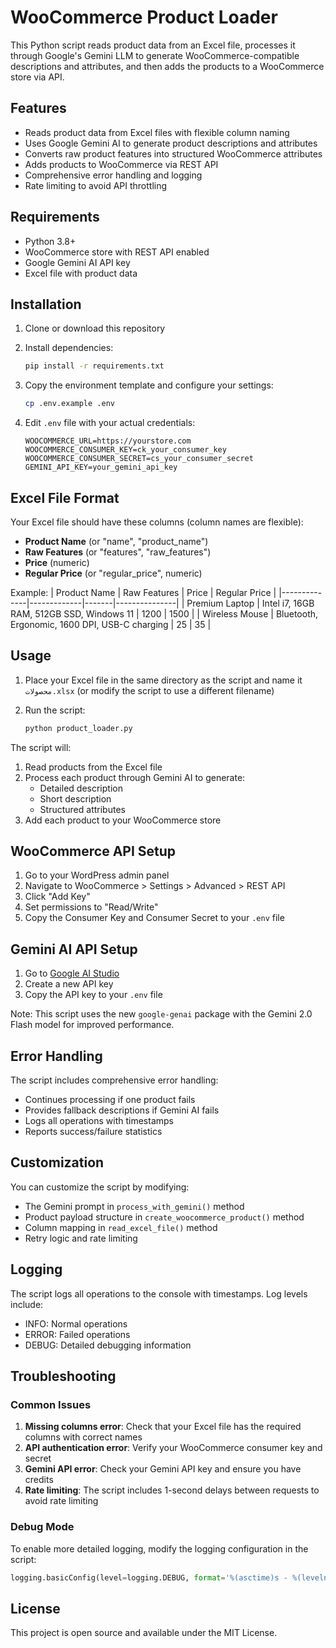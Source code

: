 # WooCommerce Product Loader

This Python script reads product data from an Excel file, processes it through Google's Gemini LLM to generate WooCommerce-compatible descriptions and attributes, and then adds the products to a WooCommerce store via API.

## Features

- Reads product data from Excel files with flexible column naming
- Uses Google Gemini AI to generate product descriptions and attributes
- Converts raw product features into structured WooCommerce attributes
- Adds products to WooCommerce via REST API
- Comprehensive error handling and logging
- Rate limiting to avoid API throttling

## Requirements

- Python 3.8+
- WooCommerce store with REST API enabled
- Google Gemini AI API key
- Excel file with product data

## Installation

1. Clone or download this repository
2. Install dependencies:
   ```bash
   pip install -r requirements.txt
   ```

3. Copy the environment template and configure your settings:
   ```bash
   cp .env.example .env
   ```

4. Edit `.env` file with your actual credentials:
   ```
   WOOCOMMERCE_URL=https://yourstore.com
   WOOCOMMERCE_CONSUMER_KEY=ck_your_consumer_key
   WOOCOMMERCE_CONSUMER_SECRET=cs_your_consumer_secret
   GEMINI_API_KEY=your_gemini_api_key
   ```

## Excel File Format

Your Excel file should have these columns (column names are flexible):
- **Product Name** (or "name", "product_name")
- **Raw Features** (or "features", "raw_features")
- **Price** (numeric)
- **Regular Price** (or "regular_price", numeric)

Example:
| Product Name | Raw Features | Price | Regular Price |
|--------------|-------------|-------|---------------|
| Premium Laptop | Intel i7, 16GB RAM, 512GB SSD, Windows 11 | 1200 | 1500 |
| Wireless Mouse | Bluetooth, Ergonomic, 1600 DPI, USB-C charging | 25 | 35 |

## Usage

1. Place your Excel file in the same directory as the script and name it `محصولات.xlsx` (or modify the script to use a different filename)

2. Run the script:
   ```bash
   python product_loader.py
   ```

The script will:
1. Read products from the Excel file
2. Process each product through Gemini AI to generate:
   - Detailed description
   - Short description
   - Structured attributes
3. Add each product to your WooCommerce store

## WooCommerce API Setup

1. Go to your WordPress admin panel
2. Navigate to WooCommerce > Settings > Advanced > REST API
3. Click "Add Key"
4. Set permissions to "Read/Write"
5. Copy the Consumer Key and Consumer Secret to your `.env` file

## Gemini AI API Setup

1. Go to [Google AI Studio](https://aistudio.google.com/app/apikey)
2. Create a new API key
3. Copy the API key to your `.env` file

Note: This script uses the new `google-genai` package with the Gemini 2.0 Flash model for improved performance.

## Error Handling

The script includes comprehensive error handling:
- Continues processing if one product fails
- Provides fallback descriptions if Gemini AI fails
- Logs all operations with timestamps
- Reports success/failure statistics

## Customization

You can customize the script by modifying:
- The Gemini prompt in `process_with_gemini()` method
- Product payload structure in `create_woocommerce_product()` method
- Column mapping in `read_excel_file()` method
- Retry logic and rate limiting

## Logging

The script logs all operations to the console with timestamps. Log levels include:
- INFO: Normal operations
- ERROR: Failed operations
- DEBUG: Detailed debugging information

## Troubleshooting

### Common Issues

1. **Missing columns error**: Check that your Excel file has the required columns with correct names
2. **API authentication error**: Verify your WooCommerce consumer key and secret
3. **Gemini API error**: Check your Gemini API key and ensure you have credits
4. **Rate limiting**: The script includes 1-second delays between requests to avoid rate limiting

### Debug Mode

To enable more detailed logging, modify the logging configuration in the script:
```python
logging.basicConfig(level=logging.DEBUG, format='%(asctime)s - %(levelname)s - %(message)s')
```

## License

This project is open source and available under the MIT License.
